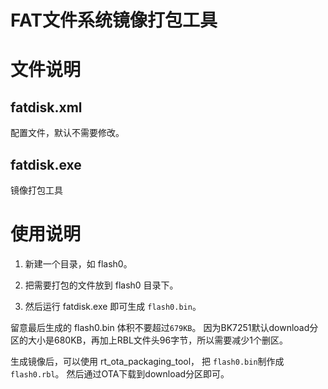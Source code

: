 # FAT文件系统镜像打包工具

# 文件说明

## fatdisk.xml

配置文件，默认不需要修改。

## fatdisk.exe

镜像打包工具


# 使用说明

1. 新建一个目录，如 flash0。

2. 把需要打包的文件放到 flash0 目录下。

3. 然后运行 fatdisk.exe 即可生成 `flash0.bin`。

留意最后生成的 flash0.bin 体积不要超过`679KB`。
因为BK7251默认download分区的大小是680KB，再加上RBL文件头96字节，所以需要减少1个删区。

生成镜像后，可以使用 rt_ota_packaging_tool， 把 `flash0.bin`制作成 `flash0.rbl`。
然后通过OTA下载到download分区即可。
